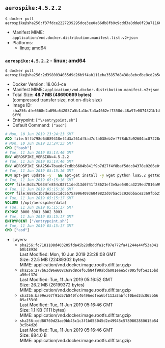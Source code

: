 ## `aerospike:4.5.2.2`

```console
$ docker pull aerospike@sha256:f37fdce2227239295dce3ee0a66db8fb0c9cdd3a8dde0f23a7116026f31a25dc
```

-	Manifest MIME: `application/vnd.docker.distribution.manifest.list.v2+json`
-	Platforms:
	-	linux; amd64

### `aerospike:4.5.2.2` - linux; amd64

```console
$ docker pull aerospike@sha256:2d3980034035d9d26b9f4ab111eba35857d8438e8ebc6be8cd2b5cd033c7a7b5
```

-	Docker Version: 18.06.1-ce
-	Manifest MIME: `application/vnd.docker.distribution.manifest.v2+json`
-	Total Size: **48.7 MB (48690669 bytes)**  
	(compressed transfer size, not on-disk size)
-	Image ID: `sha256:dfe6668e2a096a642057a5b1a1bc7a3a4662ef7358dc48a97e0874321b1d6ff0`
-	Entrypoint: `["\/entrypoint.sh"]`
-	Default Command: `["asd"]`

```dockerfile
# Mon, 10 Jun 2019 23:24:23 GMT
ADD file:5ffb798d64089418ef4d3a261df5ad7cfa038eb2ef778db2b92604ac87228d99 in / 
# Mon, 10 Jun 2019 23:24:23 GMT
CMD ["bash"]
# Tue, 11 Jun 2019 05:14:46 GMT
ENV AEROSPIKE_VERSION=4.5.2.2
# Tue, 11 Jun 2019 05:14:46 GMT
ENV AEROSPIKE_SHA256=7bae8c7cdbb6604b841f9b7d27f4f8baf5ddc84378e0206e0feff545cd9b67f8
# Tue, 11 Jun 2019 05:15:16 GMT
RUN apt-get update -y   && apt-get install -y wget python lua5.2 gettext-base   && wget "https://www.aerospike.com/artifacts/aerospike-server-community/${AEROSPIKE_VERSION}/aerospike-server-community-${AEROSPIKE_VERSION}-debian9.tgz" -O aerospike-server.tgz   && echo "$AEROSPIKE_SHA256 *aerospike-server.tgz" | sha256sum -c -   && mkdir aerospike   && tar xzf aerospike-server.tgz --strip-components=1 -C aerospike   && dpkg -i aerospike/aerospike-server-*.deb   && dpkg -i aerospike/aerospike-tools-*.deb   && mkdir -p /var/log/aerospike/   && mkdir -p /var/run/aerospike/   && rm -rf aerospike-server.tgz aerospike /var/lib/apt/lists/*   && rm -rf /opt/aerospike/lib/java   && dpkg -r wget ca-certificates openssl xz-utils  && dpkg --purge wget ca-certificates openssl xz-utils  && apt-get purge -y   && apt autoremove -y
# Tue, 11 Jun 2019 05:15:16 GMT
COPY file:8d3c7b634fe854c02711ded13d6741f28621ef3e5ae540ca3219ed7816a992ab in /etc/aerospike/aerospike.template.conf 
# Tue, 11 Jun 2019 05:15:16 GMT
COPY file:688bc1b7dea55c1dc5575a99640936049823d07bac5c920bbace2369fbb27428 in /entrypoint.sh 
# Tue, 11 Jun 2019 05:15:17 GMT
VOLUME [/opt/aerospike/data]
# Tue, 11 Jun 2019 05:15:17 GMT
EXPOSE 3000 3001 3002 3003
# Tue, 11 Jun 2019 05:15:17 GMT
ENTRYPOINT ["/entrypoint.sh"]
# Tue, 11 Jun 2019 05:15:17 GMT
CMD ["asd"]
```

-	Layers:
	-	`sha256:fc7181108d403205fda45b28dbddfa1cf07e772fa41244e44f53a341b8b1893d`  
		Last Modified: Mon, 10 Jun 2019 23:28:08 GMT  
		Size: 22.5 MB (22489302 bytes)  
		MIME: application/vnd.docker.image.rootfs.diff.tar.gzip
	-	`sha256:277b63d96e608c6a9d8cef63b84f99abda001eee5d7095f0f5e315bda56ef37d`  
		Last Modified: Tue, 11 Jun 2019 05:16:52 GMT  
		Size: 26.2 MB (26199372 bytes)  
		MIME: application/vnd.docker.image.rootfs.diff.tar.gzip
	-	`sha256:ba99ea67f91d57b840fc46496edfea6bf113a2abfcf0bed2dc065b5609af33f0`  
		Last Modified: Tue, 11 Jun 2019 05:16:46 GMT  
		Size: 1.1 KB (1111 bytes)  
		MIME: application/vnd.docker.image.rootfs.diff.tar.gzip
	-	`sha256:cdd80769d23ae9bb45c1c3f1b053045d2e49945c5789802880615b543c5b4d26`  
		Last Modified: Tue, 11 Jun 2019 05:16:46 GMT  
		Size: 884.0 B  
		MIME: application/vnd.docker.image.rootfs.diff.tar.gzip
